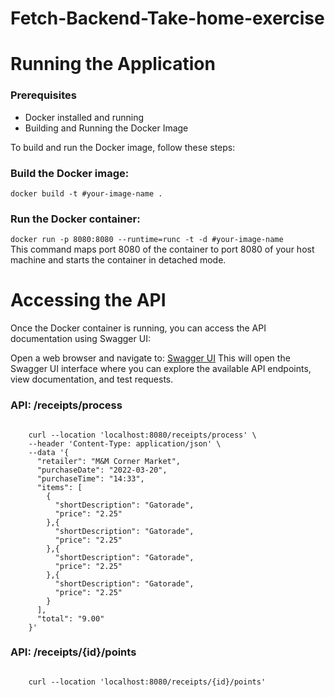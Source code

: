 # Fetch-Backend-Take-home-exercise

<h1>Running the Application</h1>

<h3>Prerequisites</h3>
<ul>
    <li> Docker installed and running</li>
    <li> Building and Running the Docker Image</li>
</ul>
To build and run the Docker image, follow these steps:

<h3>Build the Docker image:</h3>


<code>docker build -t #your-image-name .</code>

<h3> Run the Docker container:</h3>
<div>
<code>docker run -p 8080:8080 --runtime=runc -t -d #your-image-name</code><br>
This command maps port 8080 of the container to port 8080 of your host machine and starts the container in detached mode.
</div>

<h1>Accessing the API</h1>
Once the Docker container is running, you can access the API documentation using Swagger UI:

Open a web browser and navigate to:
[Swagger UI](http://localhost:8080/swagger-ui/index.html#/Receipt%20Processor/processReceipts)
This will open the Swagger UI interface where you can explore the available API endpoints, view documentation, and test requests.

<h3>API: /receipts/process</h3>
<code>
    curl --location 'localhost:8080/receipts/process' \
    --header 'Content-Type: application/json' \
    --data '{
      "retailer": "M&M Corner Market",
      "purchaseDate": "2022-03-20",
      "purchaseTime": "14:33",
      "items": [
        {
          "shortDescription": "Gatorade",
          "price": "2.25"
        },{
          "shortDescription": "Gatorade",
          "price": "2.25"
        },{
          "shortDescription": "Gatorade",
          "price": "2.25"
        },{
          "shortDescription": "Gatorade",
          "price": "2.25"
        }
      ],
      "total": "9.00"
    }'
</code>


<h3>API: /receipts/{id}/points</h3>
<code>
    curl --location 'localhost:8080/receipts/{id}/points'
</code>
